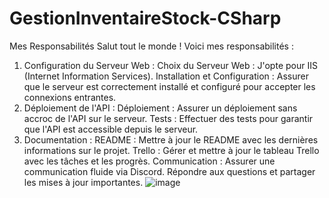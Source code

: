 # GestionInventaireStock-CSharp

Mes Responsabilités
Salut tout le monde ! Voici mes responsabilités :

1. Configuration du Serveur Web :
Choix du Serveur Web : J'opte pour IIS (Internet Information Services).
Installation et Configuration : Assurer que le serveur est correctement installé et configuré pour accepter les connexions entrantes.
2. Déploiement de l'API :
Déploiement : Assurer un déploiement sans accroc de l'API sur le serveur.
Tests : Effectuer des tests pour garantir que l'API est accessible depuis le serveur.
3. Documentation :
README : Mettre à jour le README avec les dernières informations sur le projet.
Trello : Gérer et mettre à jour le tableau Trello avec les tâches et les progrès.
Communication : Assurer une communication fluide via Discord. Répondre aux questions et partager les mises à jour importantes.
![image](https://github.com/Sajedd/B1-S1-Developpement-web/assets/112949717/797148f4-4fdf-488e-bf9c-2e7482179123)
